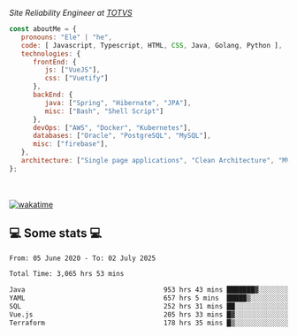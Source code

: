 <p><em>Site Reliability Engineer at <a href="https://www.totvs.com/">TOTVS</a></br>
</em></p>


```javascript
const aboutMe = {
   pronouns: "Ele" | "he",
   code: [ Javascript, Typescript, HTML, CSS, Java, Golang, Python ],
   technologies: {
      frontEnd: {
         js: ["VueJS"],
         css: ["Vuetify"]
      },
      backEnd: {
         java: ["Spring", "Hibernate", "JPA"],
         misc: ["Bash", "Shell Script"]
      },
      devOps: ["AWS", "Docker", "Kubernetes"],
      databases: ["Oracle", "PostgreSQL", "MySQL"],
      misc: ["firebase"],
   },
   architecture: ["Single page applications", "Clean Architecture", "MVC", "Microservices"],
};
```
</br></br>
[![wakatime](https://wakatime.com/badge/user/a3a8ed06-d304-4d6b-bc86-4adc418cdea7.svg)](https://wakatime.com/@a3a8ed06-d304-4d6b-bc86-4adc418cdea7)
<h2>💻 Some stats 💻</h2>

<!--START_SECTION:waka-->

```txt
From: 05 June 2020 - To: 02 July 2025

Total Time: 3,065 hrs 53 mins

Java                                   953 hrs 43 mins ███████▓░░░░░░░░░░░░░░░░░   31.11 %
YAML                                   657 hrs 5 mins  █████▒░░░░░░░░░░░░░░░░░░░   21.43 %
SQL                                    252 hrs 31 mins ██░░░░░░░░░░░░░░░░░░░░░░░   08.24 %
Vue.js                                 205 hrs 33 mins █▓░░░░░░░░░░░░░░░░░░░░░░░   06.70 %
Terraform                              178 hrs 35 mins █▒░░░░░░░░░░░░░░░░░░░░░░░   05.83 %
```

<!--END_SECTION:waka-->
